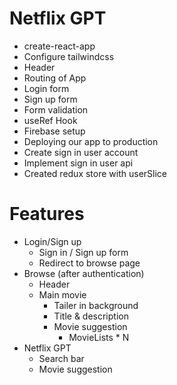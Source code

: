 # Netflix GPT

- create-react-app
- Configure tailwindcss
- Header
- Routing of App
- Login form
- Sign up form
- Form validation
- useRef Hook
- Firebase setup
- Deploying our app to production
- Create sign in user account
- Implement sign in user api
- Created redux store with userSlice

# Features

- Login/Sign up
  - Sign in / Sign up form
  - Redirect to browse page
- Browse (after authentication)
  - Header
  - Main movie
    - Tailer in background
    - Title & description
    - Movie suggestion
      - MovieLists \* N
- Netflix GPT
  - Search bar
  - Movie suggestion
